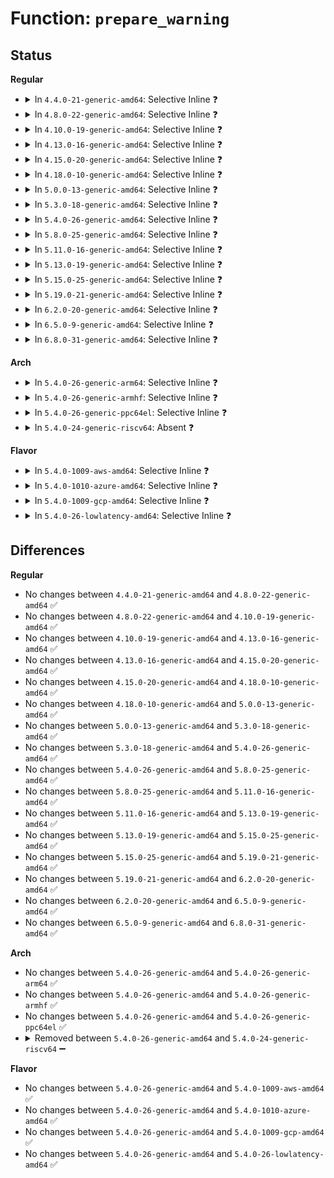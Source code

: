 # Function: <code>prepare_warning</code>

## Status
<b>Regular</b>
<ul>
<li>
<details>
<summary>In <code>4.4.0-21-generic-amd64</code>: Selective Inline ❓</summary>

```c
void prepare_warning(struct dquot_warn * warn, struct dquot * dquot, int warntype)
```

```json
{
  "name": "prepare_warning",
  "collision_type": "Unique Static",
  "inline_type": "Selective",
  "funcs": [
    {
      "addr": 18446744071581402800,
      "name": "prepare_warning",
      "external": false,
      "loc": "fs/quota/dquot.c:1230",
      "file": "fs/quota/dquot.c",
      "inline": "not declared, inlined",
      "caller_inline": [
        "fs/quota/dquot.c:check_bdq",
        "fs/quota/dquot.c:check_bdq",
        "fs/quota/dquot.c:check_bdq"
      ],
      "caller_func": [
        "fs/quota/dquot.c:__dquot_free_space",
        "fs/quota/dquot.c:dquot_free_inode",
        "fs/quota/dquot.c:__dquot_transfer",
        "fs/quota/dquot.c:__dquot_transfer"
      ]
    }
  ],
  "symbols": [
    {
      "addr": 18446744071581402800,
      "name": "prepare_warning",
      "section": ".text",
      "bind": "STB_LOCAL",
      "size": 77
    }
  ]
}
```
</details>
</li>
<li>
<details>
<summary>In <code>4.8.0-22-generic-amd64</code>: Selective Inline ❓</summary>

```c
void prepare_warning(struct dquot_warn * warn, struct dquot * dquot, int warntype)
```

```json
{
  "name": "prepare_warning",
  "collision_type": "Unique Static",
  "inline_type": "Selective",
  "funcs": [
    {
      "addr": 18446744071581586883,
      "name": "prepare_warning",
      "external": false,
      "loc": "fs/quota/dquot.c:1239",
      "file": "fs/quota/dquot.c",
      "inline": "not declared, inlined",
      "caller_inline": [
        "fs/quota/dquot.c:check_bdq",
        "fs/quota/dquot.c:check_bdq",
        "fs/quota/dquot.c:check_bdq"
      ],
      "caller_func": [
        "fs/quota/dquot.c:__dquot_transfer",
        "fs/quota/dquot.c:__dquot_transfer",
        "fs/quota/dquot.c:dquot_free_inode",
        "fs/quota/dquot.c:__dquot_free_space"
      ]
    }
  ],
  "symbols": [
    {
      "addr": 18446744071581583936,
      "name": "prepare_warning",
      "section": ".text",
      "bind": "STB_LOCAL",
      "size": 77
    }
  ]
}
```
</details>
</li>
<li>
<details>
<summary>In <code>4.10.0-19-generic-amd64</code>: Selective Inline ❓</summary>

```c
void prepare_warning(struct dquot_warn * warn, struct dquot * dquot, int warntype)
```

```json
{
  "name": "prepare_warning",
  "collision_type": "Unique Static",
  "inline_type": "Selective",
  "funcs": [
    {
      "addr": 18446744071581675267,
      "name": "prepare_warning",
      "external": false,
      "loc": "fs/quota/dquot.c:1236",
      "file": "fs/quota/dquot.c",
      "inline": "not declared, inlined",
      "caller_inline": [
        "fs/quota/dquot.c:check_bdq",
        "fs/quota/dquot.c:check_bdq",
        "fs/quota/dquot.c:check_bdq"
      ],
      "caller_func": [
        "fs/quota/dquot.c:__dquot_transfer",
        "fs/quota/dquot.c:__dquot_transfer",
        "fs/quota/dquot.c:dquot_free_inode",
        "fs/quota/dquot.c:__dquot_free_space"
      ]
    }
  ],
  "symbols": [
    {
      "addr": 18446744071581672448,
      "name": "prepare_warning",
      "section": ".text",
      "bind": "STB_LOCAL",
      "size": 77
    }
  ]
}
```
</details>
</li>
<li>
<details>
<summary>In <code>4.13.0-16-generic-amd64</code>: Selective Inline ❓</summary>

```c
void prepare_warning(struct dquot_warn * warn, struct dquot * dquot, int warntype)
```

```json
{
  "name": "prepare_warning",
  "collision_type": "Unique Static",
  "inline_type": "Selective",
  "funcs": [
    {
      "addr": 18446744071581730132,
      "name": "prepare_warning",
      "external": false,
      "loc": "fs/quota/dquot.c:1242",
      "file": "fs/quota/dquot.c",
      "inline": "not declared, inlined",
      "caller_inline": [
        "fs/quota/dquot.c:check_bdq",
        "fs/quota/dquot.c:check_bdq",
        "fs/quota/dquot.c:check_bdq",
        "fs/quota/dquot.c:check_idq",
        "fs/quota/dquot.c:check_idq",
        "fs/quota/dquot.c:check_idq"
      ],
      "caller_func": [
        "fs/quota/dquot.c:__dquot_transfer",
        "fs/quota/dquot.c:__dquot_transfer",
        "fs/quota/dquot.c:dquot_free_inode",
        "fs/quota/dquot.c:__dquot_free_space"
      ]
    }
  ],
  "symbols": [
    {
      "addr": 18446744071581727056,
      "name": "prepare_warning",
      "section": ".text",
      "bind": "STB_LOCAL",
      "size": 77
    }
  ]
}
```
</details>
</li>
<li>
<details>
<summary>In <code>4.15.0-20-generic-amd64</code>: Selective Inline ❓</summary>

```c
void prepare_warning(struct dquot_warn * warn, struct dquot * dquot, int warntype)
```

```json
{
  "name": "prepare_warning",
  "collision_type": "Unique Static",
  "inline_type": "Selective",
  "funcs": [
    {
      "addr": 18446744071581875806,
      "name": "prepare_warning",
      "external": false,
      "loc": "fs/quota/dquot.c:1219",
      "file": "fs/quota/dquot.c",
      "inline": "not declared, inlined",
      "caller_inline": [
        "fs/quota/dquot.c:dquot_add_space",
        "fs/quota/dquot.c:dquot_add_space",
        "fs/quota/dquot.c:dquot_add_space",
        "fs/quota/dquot.c:dquot_add_inodes",
        "fs/quota/dquot.c:dquot_add_inodes",
        "fs/quota/dquot.c:dquot_add_inodes"
      ],
      "caller_func": [
        "fs/quota/dquot.c:__dquot_transfer",
        "fs/quota/dquot.c:__dquot_transfer",
        "fs/quota/dquot.c:dquot_free_inode",
        "fs/quota/dquot.c:__dquot_free_space"
      ]
    }
  ],
  "symbols": [
    {
      "addr": 18446744071581873008,
      "name": "prepare_warning",
      "section": ".text",
      "bind": "STB_LOCAL",
      "size": 71
    }
  ]
}
```
</details>
</li>
<li>
<details>
<summary>In <code>4.18.0-10-generic-amd64</code>: Selective Inline ❓</summary>

```c
void prepare_warning(struct dquot_warn * warn, struct dquot * dquot, int warntype)
```

```json
{
  "name": "prepare_warning",
  "collision_type": "Unique Static",
  "inline_type": "Selective",
  "funcs": [
    {
      "addr": 18446744071582058999,
      "name": "prepare_warning",
      "external": false,
      "loc": "fs/quota/dquot.c:1216",
      "file": "fs/quota/dquot.c",
      "inline": "not declared, inlined",
      "caller_inline": [
        "fs/quota/dquot.c:dquot_add_space",
        "fs/quota/dquot.c:dquot_add_space",
        "fs/quota/dquot.c:dquot_add_space",
        "fs/quota/dquot.c:dquot_add_inodes",
        "fs/quota/dquot.c:dquot_add_inodes",
        "fs/quota/dquot.c:dquot_add_inodes"
      ],
      "caller_func": [
        "fs/quota/dquot.c:__dquot_transfer",
        "fs/quota/dquot.c:__dquot_transfer",
        "fs/quota/dquot.c:dquot_free_inode",
        "fs/quota/dquot.c:__dquot_free_space"
      ]
    }
  ],
  "symbols": [
    {
      "addr": 18446744071582056096,
      "name": "prepare_warning",
      "section": ".text",
      "bind": "STB_LOCAL",
      "size": 69
    }
  ]
}
```
</details>
</li>
<li>
<details>
<summary>In <code>5.0.0-13-generic-amd64</code>: Selective Inline ❓</summary>

```c
void prepare_warning(struct dquot_warn * warn, struct dquot * dquot, int warntype)
```

```json
{
  "name": "prepare_warning",
  "collision_type": "Unique Static",
  "inline_type": "Selective",
  "funcs": [
    {
      "addr": 18446744071582153751,
      "name": "prepare_warning",
      "external": false,
      "loc": "fs/quota/dquot.c:1216",
      "file": "fs/quota/dquot.c",
      "inline": "not declared, inlined",
      "caller_inline": [
        "fs/quota/dquot.c:dquot_add_space",
        "fs/quota/dquot.c:dquot_add_space",
        "fs/quota/dquot.c:dquot_add_space",
        "fs/quota/dquot.c:dquot_add_inodes",
        "fs/quota/dquot.c:dquot_add_inodes",
        "fs/quota/dquot.c:dquot_add_inodes"
      ],
      "caller_func": [
        "fs/quota/dquot.c:__dquot_transfer",
        "fs/quota/dquot.c:__dquot_transfer",
        "fs/quota/dquot.c:dquot_free_inode",
        "fs/quota/dquot.c:__dquot_free_space"
      ]
    }
  ],
  "symbols": [
    {
      "addr": 18446744071582150192,
      "name": "prepare_warning",
      "section": ".text",
      "bind": "STB_LOCAL",
      "size": 69
    }
  ]
}
```
</details>
</li>
<li>
<details>
<summary>In <code>5.3.0-18-generic-amd64</code>: Selective Inline ❓</summary>

```c
void prepare_warning(struct dquot_warn * warn, struct dquot * dquot, int warntype)
```

```json
{
  "name": "prepare_warning",
  "collision_type": "Unique Static",
  "inline_type": "Selective",
  "funcs": [
    {
      "addr": 18446744071582316393,
      "name": "prepare_warning",
      "external": false,
      "loc": "fs/quota/dquot.c:1226",
      "file": "fs/quota/dquot.c",
      "inline": "not declared, inlined",
      "caller_inline": [
        "fs/quota/dquot.c:dquot_add_space",
        "fs/quota/dquot.c:dquot_add_space",
        "fs/quota/dquot.c:dquot_add_space",
        "fs/quota/dquot.c:dquot_add_inodes",
        "fs/quota/dquot.c:dquot_add_inodes",
        "fs/quota/dquot.c:dquot_add_inodes"
      ],
      "caller_func": [
        "fs/quota/dquot.c:__dquot_transfer",
        "fs/quota/dquot.c:__dquot_transfer",
        "fs/quota/dquot.c:dquot_free_inode",
        "fs/quota/dquot.c:__dquot_free_space"
      ]
    }
  ],
  "symbols": [
    {
      "addr": 18446744071582312912,
      "name": "prepare_warning",
      "section": ".text",
      "bind": "STB_LOCAL",
      "size": 69
    }
  ]
}
```
</details>
</li>
<li>
<details>
<summary>In <code>5.4.0-26-generic-amd64</code>: Selective Inline ❓</summary>

```c
void prepare_warning(struct dquot_warn * warn, struct dquot * dquot, int warntype)
```

```json
{
  "name": "prepare_warning",
  "collision_type": "Unique Static",
  "inline_type": "Selective",
  "funcs": [
    {
      "addr": 18446744071582415481,
      "name": "prepare_warning",
      "external": false,
      "loc": "fs/quota/dquot.c:1228",
      "file": "fs/quota/dquot.c",
      "inline": "not declared, inlined",
      "caller_inline": [
        "fs/quota/dquot.c:dquot_add_space",
        "fs/quota/dquot.c:dquot_add_space",
        "fs/quota/dquot.c:dquot_add_space",
        "fs/quota/dquot.c:dquot_add_inodes",
        "fs/quota/dquot.c:dquot_add_inodes",
        "fs/quota/dquot.c:dquot_add_inodes"
      ],
      "caller_func": [
        "fs/quota/dquot.c:__dquot_transfer",
        "fs/quota/dquot.c:__dquot_transfer",
        "fs/quota/dquot.c:dquot_free_inode",
        "fs/quota/dquot.c:__dquot_free_space"
      ]
    }
  ],
  "symbols": [
    {
      "addr": 18446744071582411968,
      "name": "prepare_warning",
      "section": ".text",
      "bind": "STB_LOCAL",
      "size": 69
    }
  ]
}
```
</details>
</li>
<li>
<details>
<summary>In <code>5.8.0-25-generic-amd64</code>: Selective Inline ❓</summary>

```c
void prepare_warning(struct dquot_warn * warn, struct dquot * dquot, int warntype)
```

```json
{
  "name": "prepare_warning",
  "collision_type": "Unique Static",
  "inline_type": "Selective",
  "funcs": [
    {
      "addr": 18446744071582719451,
      "name": "prepare_warning",
      "external": false,
      "loc": "fs/quota/dquot.c:1226",
      "file": "fs/quota/dquot.c",
      "inline": "not declared, inlined",
      "caller_inline": [
        "fs/quota/dquot.c:dquot_add_space",
        "fs/quota/dquot.c:dquot_add_space",
        "fs/quota/dquot.c:dquot_add_space",
        "fs/quota/dquot.c:dquot_add_inodes"
      ],
      "caller_func": [
        "fs/quota/dquot.c:__dquot_transfer",
        "fs/quota/dquot.c:__dquot_transfer",
        "fs/quota/dquot.c:__dquot_free_space",
        "fs/quota/dquot.c:dquot_add_inodes",
        "fs/quota/dquot.c:dquot_add_inodes"
      ]
    }
  ],
  "symbols": [
    {
      "addr": 18446744071582705520,
      "name": "prepare_warning",
      "section": ".text",
      "bind": "STB_LOCAL",
      "size": 71
    }
  ]
}
```
</details>
</li>
<li>
<details>
<summary>In <code>5.11.0-16-generic-amd64</code>: Selective Inline ❓</summary>

```c
void prepare_warning(struct dquot_warn * warn, struct dquot * dquot, int warntype)
```

```json
{
  "name": "prepare_warning",
  "collision_type": "Unique Static",
  "inline_type": "Selective",
  "funcs": [
    {
      "addr": 18446744071582790589,
      "name": "prepare_warning",
      "external": false,
      "loc": "fs/quota/dquot.c:1227",
      "file": "fs/quota/dquot.c",
      "inline": "not declared, inlined",
      "caller_inline": [
        "fs/quota/dquot.c:dquot_add_space",
        "fs/quota/dquot.c:dquot_add_space",
        "fs/quota/dquot.c:dquot_add_space",
        "fs/quota/dquot.c:dquot_add_inodes"
      ],
      "caller_func": [
        "fs/quota/dquot.c:__dquot_transfer",
        "fs/quota/dquot.c:__dquot_transfer",
        "fs/quota/dquot.c:__dquot_free_space",
        "fs/quota/dquot.c:dquot_add_inodes",
        "fs/quota/dquot.c:dquot_add_inodes"
      ]
    }
  ],
  "symbols": [
    {
      "addr": 18446744071582776672,
      "name": "prepare_warning",
      "section": ".text",
      "bind": "STB_LOCAL",
      "size": 71
    }
  ]
}
```
</details>
</li>
<li>
<details>
<summary>In <code>5.13.0-19-generic-amd64</code>: Selective Inline ❓</summary>

```c
void prepare_warning(struct dquot_warn * warn, struct dquot * dquot, int warntype)
```

```json
{
  "name": "prepare_warning",
  "collision_type": "Unique Static",
  "inline_type": "Selective",
  "funcs": [
    {
      "addr": 18446744071582816675,
      "name": "prepare_warning",
      "external": false,
      "loc": "fs/quota/dquot.c:1225",
      "file": "fs/quota/dquot.c",
      "inline": "not declared, inlined",
      "caller_inline": [
        "fs/quota/dquot.c:dquot_add_space",
        "fs/quota/dquot.c:dquot_add_space",
        "fs/quota/dquot.c:dquot_add_space",
        "fs/quota/dquot.c:dquot_add_inodes"
      ],
      "caller_func": [
        "fs/quota/dquot.c:__dquot_transfer",
        "fs/quota/dquot.c:__dquot_transfer",
        "fs/quota/dquot.c:__dquot_free_space",
        "fs/quota/dquot.c:dquot_add_inodes",
        "fs/quota/dquot.c:dquot_add_inodes"
      ]
    }
  ],
  "symbols": [
    {
      "addr": 18446744071582804992,
      "name": "prepare_warning",
      "section": ".text",
      "bind": "STB_LOCAL",
      "size": 71
    }
  ]
}
```
</details>
</li>
<li>
<details>
<summary>In <code>5.15.0-25-generic-amd64</code>: Selective Inline ❓</summary>

```c
void prepare_warning(struct dquot_warn * warn, struct dquot * dquot, int warntype)
```

```json
{
  "name": "prepare_warning",
  "collision_type": "Unique Static",
  "inline_type": "Selective",
  "funcs": [
    {
      "addr": 18446744071583146568,
      "name": "prepare_warning",
      "external": false,
      "loc": "fs/quota/dquot.c:1230",
      "file": "fs/quota/dquot.c",
      "inline": "not declared, inlined",
      "caller_inline": [
        "fs/quota/dquot.c:dquot_add_space",
        "fs/quota/dquot.c:dquot_add_space",
        "fs/quota/dquot.c:dquot_add_space",
        "fs/quota/dquot.c:dquot_add_inodes"
      ],
      "caller_func": [
        "fs/quota/dquot.c:__dquot_transfer",
        "fs/quota/dquot.c:__dquot_transfer",
        "fs/quota/dquot.c:__dquot_free_space",
        "fs/quota/dquot.c:dquot_add_inodes",
        "fs/quota/dquot.c:dquot_add_inodes"
      ]
    }
  ],
  "symbols": [
    {
      "addr": 18446744071583133568,
      "name": "prepare_warning",
      "section": ".text",
      "bind": "STB_LOCAL",
      "size": 71
    }
  ]
}
```
</details>
</li>
<li>
<details>
<summary>In <code>5.19.0-21-generic-amd64</code>: Selective Inline ❓</summary>

```c
void prepare_warning(struct dquot_warn * warn, struct dquot * dquot, int warntype)
```

```json
{
  "name": "prepare_warning",
  "collision_type": "Unique Static",
  "inline_type": "Selective",
  "funcs": [
    {
      "addr": 18446744071583642209,
      "name": "prepare_warning",
      "external": false,
      "loc": "fs/quota/dquot.c:1240",
      "file": "fs/quota/dquot.c",
      "inline": "not declared, inlined",
      "caller_inline": [
        "fs/quota/dquot.c:dquot_add_space",
        "fs/quota/dquot.c:dquot_add_space",
        "fs/quota/dquot.c:dquot_add_space",
        "fs/quota/dquot.c:dquot_add_space",
        "fs/quota/dquot.c:dquot_add_space",
        "fs/quota/dquot.c:dquot_add_space",
        "fs/quota/dquot.c:dquot_add_inodes",
        "fs/quota/dquot.c:dquot_add_inodes"
      ],
      "caller_func": [
        "fs/quota/dquot.c:__dquot_transfer",
        "fs/quota/dquot.c:__dquot_transfer",
        "fs/quota/dquot.c:dquot_free_inode",
        "fs/quota/dquot.c:__dquot_free_space",
        "fs/quota/dquot.c:dquot_add_inodes",
        "fs/quota/dquot.c:dquot_add_inodes"
      ]
    }
  ],
  "symbols": [
    {
      "addr": 18446744071583626064,
      "name": "prepare_warning",
      "section": ".text",
      "bind": "STB_LOCAL",
      "size": 99
    }
  ]
}
```
</details>
</li>
<li>
<details>
<summary>In <code>6.2.0-20-generic-amd64</code>: Selective Inline ❓</summary>

```c
void prepare_warning(struct dquot_warn * warn, struct dquot * dquot, int warntype)
```

```json
{
  "name": "prepare_warning",
  "collision_type": "Unique Static",
  "inline_type": "Selective",
  "funcs": [
    {
      "addr": 18446744071584247585,
      "name": "prepare_warning",
      "external": false,
      "loc": "fs/quota/dquot.c:1240",
      "file": "fs/quota/dquot.c",
      "inline": "not declared, inlined",
      "caller_inline": [
        "fs/quota/dquot.c:dquot_add_space",
        "fs/quota/dquot.c:dquot_add_space",
        "fs/quota/dquot.c:dquot_add_space",
        "fs/quota/dquot.c:dquot_add_space",
        "fs/quota/dquot.c:dquot_add_space",
        "fs/quota/dquot.c:dquot_add_space",
        "fs/quota/dquot.c:dquot_add_inodes",
        "fs/quota/dquot.c:dquot_add_inodes"
      ],
      "caller_func": [
        "fs/quota/dquot.c:__dquot_transfer",
        "fs/quota/dquot.c:__dquot_transfer",
        "fs/quota/dquot.c:dquot_free_inode",
        "fs/quota/dquot.c:__dquot_free_space",
        "fs/quota/dquot.c:dquot_add_inodes",
        "fs/quota/dquot.c:dquot_add_inodes"
      ]
    }
  ],
  "symbols": [
    {
      "addr": 18446744071584230896,
      "name": "prepare_warning",
      "section": ".text",
      "bind": "STB_LOCAL",
      "size": 99
    }
  ]
}
```
</details>
</li>
<li>
<details>
<summary>In <code>6.5.0-9-generic-amd64</code>: Selective Inline ❓</summary>

```c
void prepare_warning(struct dquot_warn * warn, struct dquot * dquot, int warntype)
```

```json
{
  "name": "prepare_warning",
  "collision_type": "Unique Static",
  "inline_type": "Selective",
  "funcs": [
    {
      "addr": 18446744071584478185,
      "name": "prepare_warning",
      "external": false,
      "loc": "fs/quota/dquot.c:1298",
      "file": "fs/quota/dquot.c",
      "inline": "not declared, inlined",
      "caller_inline": [
        "fs/quota/dquot.c:dquot_add_space",
        "fs/quota/dquot.c:dquot_add_space",
        "fs/quota/dquot.c:dquot_add_space",
        "fs/quota/dquot.c:dquot_add_space",
        "fs/quota/dquot.c:dquot_add_space",
        "fs/quota/dquot.c:dquot_add_space",
        "fs/quota/dquot.c:dquot_add_inodes",
        "fs/quota/dquot.c:dquot_add_inodes"
      ],
      "caller_func": [
        "fs/quota/dquot.c:__dquot_transfer",
        "fs/quota/dquot.c:__dquot_transfer",
        "fs/quota/dquot.c:dquot_free_inode",
        "fs/quota/dquot.c:__dquot_free_space",
        "fs/quota/dquot.c:dquot_add_inodes",
        "fs/quota/dquot.c:dquot_add_inodes"
      ]
    }
  ],
  "symbols": [
    {
      "addr": 18446744071584460656,
      "name": "prepare_warning",
      "section": ".text",
      "bind": "STB_LOCAL",
      "size": 99
    }
  ]
}
```
</details>
</li>
<li>
<details>
<summary>In <code>6.8.0-31-generic-amd64</code>: Selective Inline ❓</summary>

```c
void prepare_warning(struct dquot_warn * warn, struct dquot * dquot, int warntype)
```

```json
{
  "name": "prepare_warning",
  "collision_type": "Unique Static",
  "inline_type": "Selective",
  "funcs": [
    {
      "addr": 18446744071584701145,
      "name": "prepare_warning",
      "external": false,
      "loc": "fs/quota/dquot.c:1252",
      "file": "fs/quota/dquot.c",
      "inline": "not declared, inlined",
      "caller_inline": [
        "fs/quota/dquot.c:dquot_add_space",
        "fs/quota/dquot.c:dquot_add_space",
        "fs/quota/dquot.c:dquot_add_space",
        "fs/quota/dquot.c:dquot_add_space",
        "fs/quota/dquot.c:dquot_add_space",
        "fs/quota/dquot.c:dquot_add_space",
        "fs/quota/dquot.c:dquot_add_inodes",
        "fs/quota/dquot.c:dquot_add_inodes"
      ],
      "caller_func": [
        "fs/quota/dquot.c:__dquot_transfer",
        "fs/quota/dquot.c:__dquot_transfer",
        "fs/quota/dquot.c:dquot_free_inode",
        "fs/quota/dquot.c:__dquot_free_space",
        "fs/quota/dquot.c:dquot_add_inodes",
        "fs/quota/dquot.c:dquot_add_inodes"
      ]
    }
  ],
  "symbols": [
    {
      "addr": 18446744071584683824,
      "name": "prepare_warning",
      "section": ".text",
      "bind": "STB_LOCAL",
      "size": 99
    }
  ]
}
```
</details>
</li>
</ul>
<b>Arch</b>
<ul>
<li>
<details>
<summary>In <code>5.4.0-26-generic-arm64</code>: Selective Inline ❓</summary>

```c
void prepare_warning(struct dquot_warn * warn, struct dquot * dquot, int warntype)
```

```json
{
  "name": "prepare_warning",
  "collision_type": "Unique Static",
  "inline_type": "Selective",
  "funcs": [
    {
      "addr": 18446603336494033136,
      "name": "prepare_warning",
      "external": false,
      "loc": "fs/quota/dquot.c:1228",
      "file": "fs/quota/dquot.c",
      "inline": "not declared, inlined",
      "caller_inline": [
        "fs/quota/dquot.c:dquot_add_space",
        "fs/quota/dquot.c:dquot_add_space",
        "fs/quota/dquot.c:dquot_add_space",
        "fs/quota/dquot.c:dquot_add_inodes",
        "fs/quota/dquot.c:dquot_add_inodes",
        "fs/quota/dquot.c:dquot_add_inodes"
      ],
      "caller_func": [
        "fs/quota/dquot.c:__dquot_transfer",
        "fs/quota/dquot.c:__dquot_transfer",
        "fs/quota/dquot.c:dquot_free_inode",
        "fs/quota/dquot.c:__dquot_free_space"
      ]
    }
  ],
  "symbols": [
    {
      "addr": 18446603336494017464,
      "name": "prepare_warning",
      "section": ".text",
      "bind": "STB_LOCAL",
      "size": 220
    }
  ]
}
```
</details>
</li>
<li>
<details>
<summary>In <code>5.4.0-26-generic-armhf</code>: Selective Inline ❓</summary>

```c
void prepare_warning(struct dquot_warn * warn, struct dquot * dquot, int warntype)
```

```json
{
  "name": "prepare_warning",
  "collision_type": "Unique Static",
  "inline_type": "Selective",
  "funcs": [
    {
      "addr": 3227484408,
      "name": "prepare_warning",
      "external": false,
      "loc": "fs/quota/dquot.c:1228",
      "file": "fs/quota/dquot.c",
      "inline": "not declared, inlined",
      "caller_inline": [
        "fs/quota/dquot.c:dquot_add_space",
        "fs/quota/dquot.c:dquot_add_space",
        "fs/quota/dquot.c:dquot_add_space",
        "fs/quota/dquot.c:dquot_add_inodes",
        "fs/quota/dquot.c:dquot_add_inodes",
        "fs/quota/dquot.c:dquot_add_inodes"
      ],
      "caller_func": [
        "fs/quota/dquot.c:__dquot_transfer",
        "fs/quota/dquot.c:__dquot_transfer",
        "fs/quota/dquot.c:dquot_free_inode",
        "fs/quota/dquot.c:__dquot_free_space"
      ]
    }
  ],
  "symbols": [
    {
      "addr": 3227483004,
      "name": "prepare_warning",
      "section": ".text",
      "bind": "STB_LOCAL",
      "size": 112
    }
  ]
}
```
</details>
</li>
<li>
<details>
<summary>In <code>5.4.0-26-generic-ppc64el</code>: Selective Inline ❓</summary>

```c
void prepare_warning(struct dquot_warn * warn, struct dquot * dquot, int warntype)
```

```json
{
  "name": "prepare_warning",
  "collision_type": "Unique Static",
  "inline_type": "Selective",
  "funcs": [
    {
      "addr": 13835058055287669984,
      "name": "prepare_warning",
      "external": false,
      "loc": "fs/quota/dquot.c:1228",
      "file": "fs/quota/dquot.c",
      "inline": "not declared, inlined",
      "caller_inline": [
        "fs/quota/dquot.c:dquot_add_space",
        "fs/quota/dquot.c:dquot_add_space",
        "fs/quota/dquot.c:dquot_add_space",
        "fs/quota/dquot.c:dquot_add_inodes",
        "fs/quota/dquot.c:dquot_add_inodes",
        "fs/quota/dquot.c:dquot_add_inodes"
      ],
      "caller_func": [
        "fs/quota/dquot.c:__dquot_transfer",
        "fs/quota/dquot.c:__dquot_transfer",
        "fs/quota/dquot.c:dquot_free_inode",
        "fs/quota/dquot.c:__dquot_free_space"
      ]
    }
  ],
  "symbols": [
    {
      "addr": 13835058055287667168,
      "name": "prepare_warning",
      "section": ".text",
      "bind": "STB_LOCAL",
      "size": 156
    }
  ]
}
```
</details>
</li>
<li>
<details>
<summary>In <code>5.4.0-24-generic-riscv64</code>: Absent ❓</summary>

```json
{
  "name": "prepare_warning",
  "collision_type": "Unique Static",
  "inline_type": "Full",
  "funcs": [
    {
      "addr": 18446743936273541442,
      "name": "prepare_warning",
      "external": false,
      "loc": "fs/quota/dquot.c:1228",
      "file": "fs/quota/dquot.c",
      "inline": "not declared, inlined",
      "caller_inline": [
        "fs/quota/dquot.c:__dquot_transfer",
        "fs/quota/dquot.c:__dquot_transfer",
        "fs/quota/dquot.c:dquot_free_inode",
        "fs/quota/dquot.c:__dquot_free_space",
        "fs/quota/dquot.c:dquot_add_space",
        "fs/quota/dquot.c:dquot_add_space",
        "fs/quota/dquot.c:dquot_add_space",
        "fs/quota/dquot.c:dquot_add_inodes",
        "fs/quota/dquot.c:dquot_add_inodes",
        "fs/quota/dquot.c:dquot_add_inodes"
      ],
      "caller_func": []
    }
  ],
  "symbols": []
}
```
</details>
</li>
</ul>
<b>Flavor</b>
<ul>
<li>
<details>
<summary>In <code>5.4.0-1009-aws-amd64</code>: Selective Inline ❓</summary>

```c
void prepare_warning(struct dquot_warn * warn, struct dquot * dquot, int warntype)
```

```json
{
  "name": "prepare_warning",
  "collision_type": "Unique Static",
  "inline_type": "Selective",
  "funcs": [
    {
      "addr": 18446744071582384217,
      "name": "prepare_warning",
      "external": false,
      "loc": "fs/quota/dquot.c:1228",
      "file": "fs/quota/dquot.c",
      "inline": "not declared, inlined",
      "caller_inline": [
        "fs/quota/dquot.c:dquot_add_space",
        "fs/quota/dquot.c:dquot_add_space",
        "fs/quota/dquot.c:dquot_add_space",
        "fs/quota/dquot.c:dquot_add_inodes",
        "fs/quota/dquot.c:dquot_add_inodes",
        "fs/quota/dquot.c:dquot_add_inodes"
      ],
      "caller_func": [
        "fs/quota/dquot.c:__dquot_transfer",
        "fs/quota/dquot.c:__dquot_transfer",
        "fs/quota/dquot.c:dquot_free_inode",
        "fs/quota/dquot.c:__dquot_free_space"
      ]
    }
  ],
  "symbols": [
    {
      "addr": 18446744071582380704,
      "name": "prepare_warning",
      "section": ".text",
      "bind": "STB_LOCAL",
      "size": 69
    }
  ]
}
```
</details>
</li>
<li>
<details>
<summary>In <code>5.4.0-1010-azure-amd64</code>: Selective Inline ❓</summary>

```c
void prepare_warning(struct dquot_warn * warn, struct dquot * dquot, int warntype)
```

```json
{
  "name": "prepare_warning",
  "collision_type": "Unique Static",
  "inline_type": "Selective",
  "funcs": [
    {
      "addr": 18446744071582321913,
      "name": "prepare_warning",
      "external": false,
      "loc": "fs/quota/dquot.c:1228",
      "file": "fs/quota/dquot.c",
      "inline": "not declared, inlined",
      "caller_inline": [
        "fs/quota/dquot.c:dquot_add_space",
        "fs/quota/dquot.c:dquot_add_space",
        "fs/quota/dquot.c:dquot_add_space",
        "fs/quota/dquot.c:dquot_add_inodes",
        "fs/quota/dquot.c:dquot_add_inodes",
        "fs/quota/dquot.c:dquot_add_inodes"
      ],
      "caller_func": [
        "fs/quota/dquot.c:__dquot_transfer",
        "fs/quota/dquot.c:__dquot_transfer",
        "fs/quota/dquot.c:dquot_free_inode",
        "fs/quota/dquot.c:__dquot_free_space"
      ]
    }
  ],
  "symbols": [
    {
      "addr": 18446744071582318400,
      "name": "prepare_warning",
      "section": ".text",
      "bind": "STB_LOCAL",
      "size": 69
    }
  ]
}
```
</details>
</li>
<li>
<details>
<summary>In <code>5.4.0-1009-gcp-amd64</code>: Selective Inline ❓</summary>

```c
void prepare_warning(struct dquot_warn * warn, struct dquot * dquot, int warntype)
```

```json
{
  "name": "prepare_warning",
  "collision_type": "Unique Static",
  "inline_type": "Selective",
  "funcs": [
    {
      "addr": 18446744071582374697,
      "name": "prepare_warning",
      "external": false,
      "loc": "fs/quota/dquot.c:1228",
      "file": "fs/quota/dquot.c",
      "inline": "not declared, inlined",
      "caller_inline": [
        "fs/quota/dquot.c:dquot_add_space",
        "fs/quota/dquot.c:dquot_add_space",
        "fs/quota/dquot.c:dquot_add_space",
        "fs/quota/dquot.c:dquot_add_inodes",
        "fs/quota/dquot.c:dquot_add_inodes",
        "fs/quota/dquot.c:dquot_add_inodes"
      ],
      "caller_func": [
        "fs/quota/dquot.c:__dquot_transfer",
        "fs/quota/dquot.c:__dquot_transfer",
        "fs/quota/dquot.c:dquot_free_inode",
        "fs/quota/dquot.c:__dquot_free_space"
      ]
    }
  ],
  "symbols": [
    {
      "addr": 18446744071582371184,
      "name": "prepare_warning",
      "section": ".text",
      "bind": "STB_LOCAL",
      "size": 69
    }
  ]
}
```
</details>
</li>
<li>
<details>
<summary>In <code>5.4.0-26-lowlatency-amd64</code>: Selective Inline ❓</summary>

```c
void prepare_warning(struct dquot_warn * warn, struct dquot * dquot, int warntype)
```

```json
{
  "name": "prepare_warning",
  "collision_type": "Unique Static",
  "inline_type": "Selective",
  "funcs": [
    {
      "addr": 18446744071582454711,
      "name": "prepare_warning",
      "external": false,
      "loc": "fs/quota/dquot.c:1228",
      "file": "fs/quota/dquot.c",
      "inline": "not declared, inlined",
      "caller_inline": [
        "fs/quota/dquot.c:dquot_add_space",
        "fs/quota/dquot.c:dquot_add_space",
        "fs/quota/dquot.c:dquot_add_space",
        "fs/quota/dquot.c:dquot_add_inodes",
        "fs/quota/dquot.c:dquot_add_inodes",
        "fs/quota/dquot.c:dquot_add_inodes"
      ],
      "caller_func": [
        "fs/quota/dquot.c:__dquot_transfer",
        "fs/quota/dquot.c:__dquot_transfer",
        "fs/quota/dquot.c:dquot_free_inode",
        "fs/quota/dquot.c:__dquot_free_space"
      ]
    }
  ],
  "symbols": [
    {
      "addr": 18446744071582451168,
      "name": "prepare_warning",
      "section": ".text",
      "bind": "STB_LOCAL",
      "size": 69
    }
  ]
}
```
</details>
</li>
</ul>

## Differences
<b>Regular</b>
<ul>
<li>
No changes between <code>4.4.0-21-generic-amd64</code> and <code>4.8.0-22-generic-amd64</code> ✅
</li>
<li>
No changes between <code>4.8.0-22-generic-amd64</code> and <code>4.10.0-19-generic-amd64</code> ✅
</li>
<li>
No changes between <code>4.10.0-19-generic-amd64</code> and <code>4.13.0-16-generic-amd64</code> ✅
</li>
<li>
No changes between <code>4.13.0-16-generic-amd64</code> and <code>4.15.0-20-generic-amd64</code> ✅
</li>
<li>
No changes between <code>4.15.0-20-generic-amd64</code> and <code>4.18.0-10-generic-amd64</code> ✅
</li>
<li>
No changes between <code>4.18.0-10-generic-amd64</code> and <code>5.0.0-13-generic-amd64</code> ✅
</li>
<li>
No changes between <code>5.0.0-13-generic-amd64</code> and <code>5.3.0-18-generic-amd64</code> ✅
</li>
<li>
No changes between <code>5.3.0-18-generic-amd64</code> and <code>5.4.0-26-generic-amd64</code> ✅
</li>
<li>
No changes between <code>5.4.0-26-generic-amd64</code> and <code>5.8.0-25-generic-amd64</code> ✅
</li>
<li>
No changes between <code>5.8.0-25-generic-amd64</code> and <code>5.11.0-16-generic-amd64</code> ✅
</li>
<li>
No changes between <code>5.11.0-16-generic-amd64</code> and <code>5.13.0-19-generic-amd64</code> ✅
</li>
<li>
No changes between <code>5.13.0-19-generic-amd64</code> and <code>5.15.0-25-generic-amd64</code> ✅
</li>
<li>
No changes between <code>5.15.0-25-generic-amd64</code> and <code>5.19.0-21-generic-amd64</code> ✅
</li>
<li>
No changes between <code>5.19.0-21-generic-amd64</code> and <code>6.2.0-20-generic-amd64</code> ✅
</li>
<li>
No changes between <code>6.2.0-20-generic-amd64</code> and <code>6.5.0-9-generic-amd64</code> ✅
</li>
<li>
No changes between <code>6.5.0-9-generic-amd64</code> and <code>6.8.0-31-generic-amd64</code> ✅
</li>
</ul>
<b>Arch</b>
<ul>
<li>
No changes between <code>5.4.0-26-generic-amd64</code> and <code>5.4.0-26-generic-arm64</code> ✅
</li>
<li>
No changes between <code>5.4.0-26-generic-amd64</code> and <code>5.4.0-26-generic-armhf</code> ✅
</li>
<li>
No changes between <code>5.4.0-26-generic-amd64</code> and <code>5.4.0-26-generic-ppc64el</code> ✅
</li>
<li>
<details>
<summary>Removed between <code>5.4.0-26-generic-amd64</code> and <code>5.4.0-24-generic-riscv64</code> ➖</summary>

```c
void prepare_warning(struct dquot_warn * warn, struct dquot * dquot, int warntype)
```
</details>
</li>
</ul>
<b>Flavor</b>
<ul>
<li>
No changes between <code>5.4.0-26-generic-amd64</code> and <code>5.4.0-1009-aws-amd64</code> ✅
</li>
<li>
No changes between <code>5.4.0-26-generic-amd64</code> and <code>5.4.0-1010-azure-amd64</code> ✅
</li>
<li>
No changes between <code>5.4.0-26-generic-amd64</code> and <code>5.4.0-1009-gcp-amd64</code> ✅
</li>
<li>
No changes between <code>5.4.0-26-generic-amd64</code> and <code>5.4.0-26-lowlatency-amd64</code> ✅
</li>
</ul>
